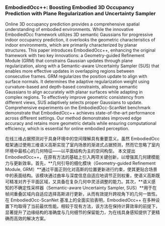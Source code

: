 ### EmbodiedOcc++: Boosting Embodied 3D Occupancy Prediction with Plane Regularization and Uncertainty Sampler

Online 3D occupancy prediction provides a comprehensive spatial understanding of embodied environments. While the innovative EmbodiedOcc framework utilizes 3D semantic Gaussians for progressive indoor occupancy prediction, it overlooks the geometric characteristics of indoor environments, which are primarily characterized by planar structures. This paper introduces EmbodiedOcc++, enhancing the original framework with two key innovations: a Geometry-guided Refinement Module (GRM) that constrains Gaussian updates through plane regularization, along with a Semantic-aware Uncertainty Sampler (SUS) that enables more effective updates in overlapping regions between consecutive frames. GRM regularizes the position update to align with surface normals. It determines the adaptive regularization weight using curvature-based and depth-based constraints, allowing semantic Gaussians to align accurately with planar surfaces while adapting in complex regions. To effectively improve geometric consistency from different views, SUS adaptively selects proper Gaussians to update. Comprehensive experiments on the EmbodiedOcc-ScanNet benchmark demonstrate that EmbodiedOcc++ achieves state-of-the-art performance across different settings. Our method demonstrates improved edge accuracy and retains more geometric details while ensuring computational efficiency, which is essential for online embodied perception.

在线三维占据预测对于具身环境中的空间理解具有重要意义。虽然 EmbodiedOcc 框架通过使用三维语义高斯实现了室内场景的渐进式占据预测，然而它忽略了室内环境中最核心的几何特征——以平面结构为主的空间构型。
本文提出 EmbodiedOcc++，在原有方法的基础上引入两项关键创新，以增强其几何建模能力与更新效率。首先，**几何引导的细化模块（Geometry-guided Refinement Module, GRM）**通过平面正则化对高斯的位置更新进行约束，使其更贴合场景中的表面结构。该模块通过曲率与深度信息自适应地调节正则权重，使语义高斯既可精准对齐于平面区域，又具备在复杂几何中灵活调整的能力。其次，**语义感知的不确定性采样器（Semantic-aware Uncertainty Sampler, SUS）**用于在帧间重叠区域内自适应选择高斯进行更新，从而有效提升跨视角下的几何一致性。
在 EmbodiedOcc-ScanNet 基准上的全面实验表明，EmbodiedOcc++ 在多种设置下均取得了当前最优性能。相较于现有方法，该方法在保持计算效率的前提下，显著提升了边缘结构的准确度与几何细节的保留能力，为在线具身感知提供了更精确而高效的解决方案。
